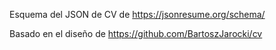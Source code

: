 Esquema del JSON de CV de
https://jsonresume.org/schema/

Basado en el diseño de
https://github.com/BartoszJarocki/cv
